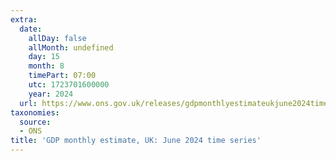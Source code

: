 ```yaml
---
extra:
  date:
    allDay: false
    allMonth: undefined
    day: 15
    month: 8
    timePart: 07:00
    utc: 1723701600000
    year: 2024
  url: https://www.ons.gov.uk/releases/gdpmonthlyestimateukjune2024timeseries
taxonomies:
  source:
  - ONS
title: 'GDP monthly estimate, UK: June 2024 time series'
---
```

